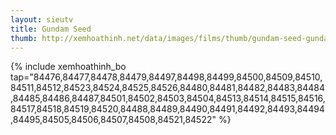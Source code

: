 ```yaml
---
layout: sieutv
title: Gundam Seed
thumb: http://xemhoathinh.net/data/images/films/thumb/gundam-seed-gundam-seed-2004.jpg
---
```

{% include xemhoathinh_bo tap="84476,84477,84478,84479,84497,84498,84499,84500,84509,84510,84511,84512,84523,84524,84525,84526,84480,84481,84482,84483,84484,84485,84486,84487,84501,84502,84503,84504,84513,84514,84515,84516,84517,84518,84519,84520,84488,84489,84490,84491,84492,84493,84494,84495,84505,84506,84507,84508,84521,84522" %} 
